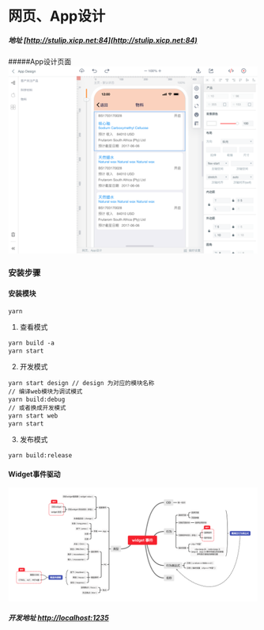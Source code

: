 
# 网页、App设计
##### 地址 [http://stulip.xicp.net:84](http://stulip.xicp.net:84)

#####App设计页面
![image](./docs/app.png)

### 安装步骤

#### 安装模块
```
yarn
```

1. 查看模式
```
yarn build -a
yarn start
```

2. 开发模式
```
yarn start design // design 为对应的模块名称
// 编译web模块为调试模式
yarn build:debug
// 或者换成开发模式
yarn start web
yarn start
```

3. 发布模式
```
yarn build:release
```

#### Widget事件驱动
![image](./docs/widget_event.png)

##### 开发地址 [http://localhost:1235](http://localhost:1235)
